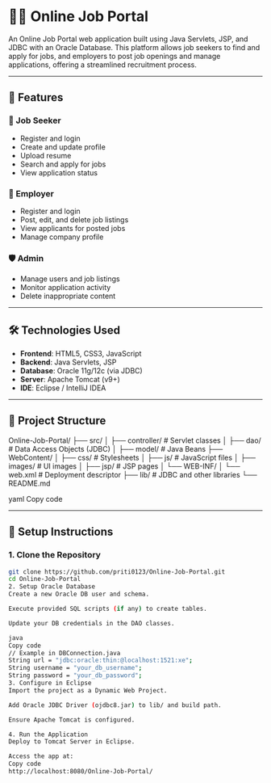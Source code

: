 # 🧑‍💼 Online Job Portal

An Online Job Portal web application built using Java Servlets, JSP, and JDBC with an Oracle Database. This platform allows job seekers to find and apply for jobs, and employers to post job openings and manage applications, offering a streamlined recruitment process.

---

## 🚀 Features

### 👤 Job Seeker
- Register and login
- Create and update profile
- Upload resume
- Search and apply for jobs
- View application status

### 🏢 Employer
- Register and login
- Post, edit, and delete job listings
- View applicants for posted jobs
- Manage company profile

### 🛡️ Admin
- Manage users and job listings
- Monitor application activity
- Delete inappropriate content

---

## 🛠️ Technologies Used

- **Frontend**: HTML5, CSS3, JavaScript
- **Backend**: Java Servlets, JSP
- **Database**: Oracle 11g/12c (via JDBC)
- **Server**: Apache Tomcat (v9+)
- **IDE**: Eclipse / IntelliJ IDEA

---

## 📁 Project Structure

Online-Job-Portal/
├── src/
│ ├── controller/ # Servlet classes
│ ├── dao/ # Data Access Objects (JDBC)
│ ├── model/ # Java Beans
├── WebContent/
│ ├── css/ # Stylesheets
│ ├── js/ # JavaScript files
│ ├── images/ # UI images
│ ├── jsp/ # JSP pages
│ └── WEB-INF/
│ └── web.xml # Deployment descriptor
├── lib/ # JDBC and other libraries
└── README.md

yaml
Copy code

---

## 🧰 Setup Instructions

### 1. Clone the Repository
```bash
git clone https://github.com/priti0123/Online-Job-Portal.git
cd Online-Job-Portal
2. Setup Oracle Database
Create a new Oracle DB user and schema.

Execute provided SQL scripts (if any) to create tables.

Update your DB credentials in the DAO classes.

java
Copy code
// Example in DBConnection.java
String url = "jdbc:oracle:thin:@localhost:1521:xe";
String username = "your_db_username";
String password = "your_db_password";
3. Configure in Eclipse
Import the project as a Dynamic Web Project.

Add Oracle JDBC Driver (ojdbc8.jar) to lib/ and build path.

Ensure Apache Tomcat is configured.

4. Run the Application
Deploy to Tomcat Server in Eclipse.

Access the app at:
Copy code
http://localhost:8080/Online-Job-Portal/
